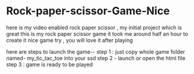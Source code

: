 # Rock-paper-scissor-Game-Nice
here is my video enabled rock paper scissor , my initial project which is great
this is my rock paper scissor game
it took me around half an hour to create it
nice game try , you will love it after playing

here are steps to launch the game--
step 1 : just copy whole game folder named- my_tic_tac_toe into your ssd 
step 2 - launch or open the html file 
step 3 : game is ready to be played
